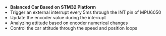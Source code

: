 - **Balanced Car Based on STM32 Platform**
- Trigger an external interrupt every 5ms through the INT pin of MPU6050
- Update the encoder value during the interrupt
- Analyzing attitude based on encoder numerical changes
- Control the car attitude through the speed and position loops

